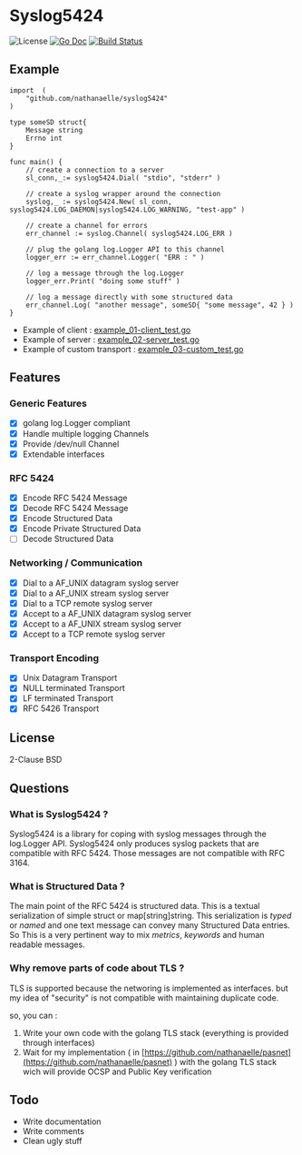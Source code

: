 # Syslog5424

![License](http://img.shields.io/badge/license-Simplified_BSD-blue.svg?style=flat) [![Go Doc](http://img.shields.io/badge/godoc-syslog5424-blue.svg?style=flat)](http://godoc.org/github.com/nathanaelle/syslog5424) [![Build Status](https://travis-ci.org/nathanaelle/syslog5424.svg?branch=master)](https://travis-ci.org/nathanaelle/syslog5424)

## Example

```
import	(
	"github.com/nathanaelle/syslog5424"
)

type someSD struct{
	Message string
	Errno int
}

func main() {
	// create a connection to a server
	sl_conn,_:= syslog5424.Dial( "stdio", "stderr" )

	// create a syslog wrapper around the connection
	syslog,_ := syslog5424.New( sl_conn, syslog5424.LOG_DAEMON|syslog5424.LOG_WARNING, "test-app" )

	// create a channel for errors
	err_channel	:= syslog.Channel( syslog5424.LOG_ERR )

	// plug the golang log.Logger API to this channel
	logger_err := err_channel.Logger( "ERR : " )

	// log a message through the log.Logger
	logger_err.Print( "doing some stuff" )

	// log a message directly with some structured data
	err_channel.Log( "another message", someSD{ "some message", 42 } )
}

```
  * Example of client : [example_01-client_test.go](example_01-client_test.go)
  * Example of server :  [example_02-server_test.go](example_02-server_test.go)
  * Example of custom transport :  [example_03-custom_test.go](example_03-custom_test.go)

## Features

### Generic Features

  * [x] golang log.Logger compliant
  * [x] Handle multiple logging Channels
  * [x] Provide /dev/null Channel
  * [x] Extendable interfaces

### RFC 5424

  * [x] Encode RFC 5424 Message
  * [x] Decode RFC 5424 Message
  * [x] Encode Structured Data
  * [x] Encode Private Structured Data
  * [ ] Decode Structured Data

### Networking / Communication

  * [x] Dial to a AF_UNIX datagram syslog server
  * [x] Dial to a AF_UNIX stream syslog server
  * [x] Dial to a TCP remote syslog server
  * [x] Accept to a AF_UNIX datagram syslog server
  * [x] Accept to a AF_UNIX stream syslog server
  * [x] Accept to a TCP remote syslog server

### Transport Encoding

  * [x] Unix Datagram Transport
  * [x] NULL terminated Transport
  * [x] LF terminated Transport
  * [x] RFC 5426 Transport

## License

2-Clause BSD

## Questions

### What is Syslog5424 ?

Syslog5424 is a library for coping with syslog messages through the log.Logger API.
Syslog5424 only produces syslog packets that are compatible with RFC 5424.
Those messages are not compatible with RFC 3164.

### What is Structured Data ?

The main point of the RFC 5424 is structured data.
This is a textual serialization of simple struct or map[string]string.
This serialization is _typed_ or _named_ and one text message can convey many Structured Data entries.
So This is a very pertinent way to mix *metrics*, *keywords* and human readable messages.

### Why remove parts of code about TLS ?

TLS is supported because the networing is implemented as interfaces.
but my idea of "security" is not compatible with maintaining duplicate code.

so, you can :

1. Write your own code with the golang TLS stack (everything is provided through interfaces)
2. Wait for my implementation ( in [https://github.com/nathanaelle/pasnet](https://github.com/nathanaelle/pasnet) ) with the golang TLS stack wich will provide OCSP and Public Key verification

## Todo

  * Write documentation
  * Write comments
  * Clean ugly stuff
